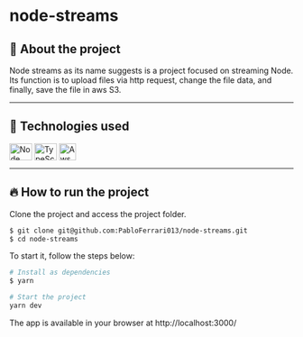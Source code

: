 # node-streams

## 🤔 About the project
Node streams as its name suggests is a project focused on streaming Node. Its function is to upload files via http request, change the file data, and finally, save the file in aws S3.

---

## 🧪 Technologies used
<div style="display: inline_block">
  <img align="center" alt="Node" height="30" width="40" src="https://cdn.jsdelivr.net/gh/devicons/devicon/icons/nodejs/nodejs-original.svg">
  <img align="center" alt="TypeScript" height="30" width="40" src="https://cdn.jsdelivr.net/gh/devicons/devicon/icons/typescript/typescript-original.svg">
  <img align="center" alt="Aws S3" height="30" src="https://cdn-blog.lawrencemcdaniel.com/wp-content/uploads/2021/01/30083957/aws-s3-logo.png">
</div>

---


## 🔥 How to run the project
Clone the project and access the project folder.
```bash
$ git clone git@github.com:PabloFerrari013/node-streams.git
$ cd node-streams
```

To start it, follow the steps below:
```bash
# Install as dependencies
$ yarn 

# Start the project
yarn dev
```
The app is available in your browser at http://localhost:3000/
